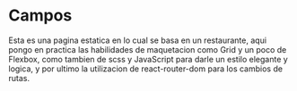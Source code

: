 # Campos 

Esta es una pagina estatica en lo cual se basa en un restaurante, aqui pongo en practica las habilidades de maquetacion como Grid y un poco de Flexbox, como tambien de scss y JavaScript para darle un estilo elegante y logica, y por ultimo la utilizacion de react-router-dom para los cambios de rutas.